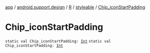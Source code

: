 [app](../../../index.md) / [android.support.design](../../index.md) / [R](../index.md) / [styleable](index.md) / [Chip_iconStartPadding](./-chip_icon-start-padding.md)

# Chip_iconStartPadding

`static val Chip_iconStartPadding: `[`Int`](https://kotlinlang.org/api/latest/jvm/stdlib/kotlin/-int/index.html)
`static val Chip_iconStartPadding: `[`Int`](https://kotlinlang.org/api/latest/jvm/stdlib/kotlin/-int/index.html)